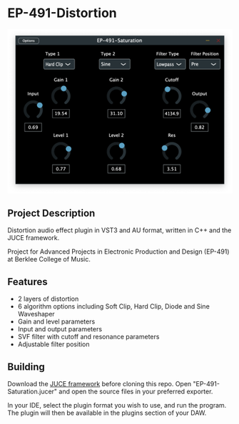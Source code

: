# EP-491-Distortion

![](Images/Distortion.png)

## Project Description 

Distortion audio effect plugin in VST3 and AU format, written in C++ and the JUCE framework.

Project for Advanced Projects in Electronic Production and Design (EP-491) at Berklee College of Music.

## Features

* 2 layers of distortion
* 6 algorithm options including Soft Clip, Hard Clip, Diode and Sine Waveshaper
* Gain and level parameters
* Input and output parameters
* SVF filter with cutoff and resonance parameters
* Adjustable filter position 

## Building

Download the [JUCE framework](https://juce.com/get-juce/) before
cloning this repo. Open "EP-491-Saturation.jucer" and open the source files in your preferred exporter. 

In your IDE, select the plugin format you wish to use, and run the program. The plugin will then be available in the plugins section of your DAW.
